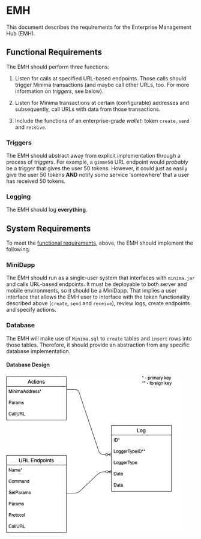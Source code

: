 # EMH

This document describes the requirements for the Enterprise Management Hub (EMH).

## Functional Requirements

The EMH should perform three functions:

1. Listen for calls at specified URL-based endpoints. Those calls should trigger Minima transactions (and maybe call other URLs, too. For more information on _triggers_, see below).

2. Listen for Minima transactions at certain (configurable) addresses and subsequently, call URLs with data from those transactions.

3. Include the functions of an enterprise-grade _wallet_: token `create`, `send` and `receive`.

### Triggers

The EMH should abstract away from explicit implementation through a process of _triggers_. For example, a `gimme50` URL endpoint would _probably_ be a trigger that gives the user 50 tokens. However, it could just as easily give the user 50 tokens **AND** notify some service 'somewhere' that a user has received 50 tokens.

### Logging

The EMH should log **everything**.

## System Requirements

To meet the [functional requirements](#functional-requirements), above, the EMH should implement the following:

### MiniDapp

The EMH should run as a single-user system that interfaces with `minima.jar` and calls URL-based endpoints. It must be deployable to both server and mobile environments, so it should be a MiniDapp. That implies a user interface that allows the EMH user to interface with the token functionality described above (`create`, `send` and `receive`), review logs, create endpoints and specify actions. 

### Database

The EMH will make use of `Minima.sql` to `create` tables and `insert` rows into those tables. Therefore, it should provide an abstraction from any specific database implementation.

#### Database Design

![](./images/dbase.png)
